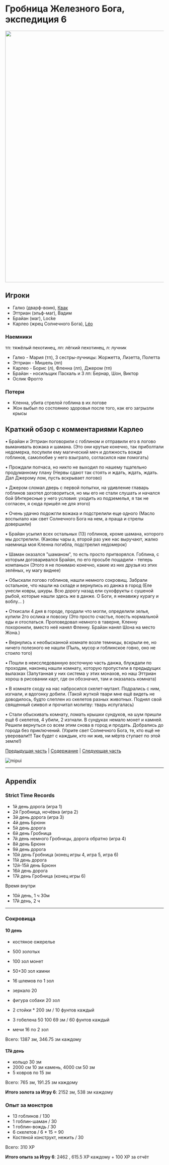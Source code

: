 # Гробница Железного Бога, экспедиция 6

<a href="https://github.com/user-attachments/assets/c00124e5-8014-4441-9a0a-848aad63ce5d">
	<img src="https://github.com/user-attachments/assets/c00124e5-8014-4441-9a0a-848aad63ce5d" style="width:800px" />
</a>
<!--
<a href="">
	<img src="" style="width:800px" />
</a>
-->

## Игроки

- Галко (дварф-воин), [Квак](https://t.me/troglog)
- Эттриан (эльф-маг), Вадим
- Брайан (маг), Locke
- Карлео (жрец Солнечного Бога), [Léo](https://t.me/fiftyforfifty)

### Наемники

тп: тяжёлый пехотинец, лп: лёгкий пехотинец, л: лучник

- Галко - Мария (тп), 3 сестры-лучницы: Жоржетта, Лизетта, Полетта
- Эттриан - Мишель (лп)
- Карлео - Борис (л), Фленна (лп), Джером (тп)
- Брайан - носильщик Паскаль и 3 лп: Бернар, Шон, Виктор
- Ослик Фрогго

### Потери

- Кленна, убита стрелой гоблина в их логове
- Жон выбыл по состоянию здоровья после того, как его загрызли крысы

## Краткий обзор с комментариями Карлео

• Брайан и Эттриан поговорили с гоблином и отправили его в логово выманивать вожака и шамана. (Это они крутые конечно,
так приболтали недомерка, посулили ему магический меч и должность вождя гоблинов, самолюбие у него взыграло, согласился
нам помогать)

• Прождали полчаса, но никто не выходил по нашему тщательно продуманному плану (Нервы сдают так стоять и ждать, ждать,
ждать. Дал Джерому лом, пусть вскрывает логово)

• Джером сломал дверь с первой попытки, на удивление главарь гоблинов захотел договориться, но мы его не стали слушать и
начался бой (Интересные у него условия: уходить из подземелья, я так не согласен, я сюда пришёл не для этого)

• Очень удачно подожгли вожака и подстрелили еще одного (Масло воспылало как свет Солнечного Бога на нем, а праща и
стрелы довершили)

• Брайан усыпил всех остальных (13) гоблинов, кроме шамана, которого мы дострелили. (Каковы чары а, второй раз уже нас
выручают, жалко наемница моя Кленна погибла, подстрелил недомерок)

• Шаман оказался "шаманом", то есть просто притворялся. Гоблина, с которым договаривался Брайан, по его просьбе
пощадили - теперь компаньон (Этого я не понимаю конечно, какие из них друзья из этих зелёных, ну магу виднее)

• Обыскали логово гоблинов, нашли немного сокровищ. Забрали остальное, что нашли на складе и вернулись из данжа в город
(Еле унесли ковры, шкуры. Всю дорогу назад ели сухофрукты с сушеной рыбой, которые нашли здесь же в данже. О Боги, я
ненавижу курагу и воблу... )

• Откисали 4 дня в городе, продали что могли, определили зелья, купили 2го ослика и повозку (Это просто счастье, поесть
нормальной еды и отоспаться. Проповедовал немного в таверне, Кленну похоронили, вместо неё нанял Фленну. Брайан нанял
Шона на место Жона.)

• Вернулись к необысканной комнате возле темницы, вскрыли ее, но ничего полезного не нашли (Пыль, мусор и гоблинское
говно, оно не стоило того)

• Пошли в неисследованную восточную часть данжа, блуждали по проходам, наконец нашли комнату, которую пропустили в
предыдущих вылазках (Запутанная у них система у этих монахов, но наш Эттриан хорош в рисовании карт, где он обозначил,
там и оказалась комната)

• В комнате сходу на нас набросился скелет-мутант. Подрались с ним, изгнали, и вдогонку добили. (Такой жуткой твари мне
ещё видеть не доводилось, будто слеплен из скелетов разных животных. Поднял свой священный символ и прочитал молитву:
тварь испугалась)

• Стали обыскивать комнату, ломать крышки сундуков, на шум пришли ещё 6 скелетов, 4 убили, 2 изгнали. В сундуках немало
монет и камней. Решили вернуться со всем этим снова в город и продать. Добрались до города без приключений. (Узрите свет
Солнечного Бога, те, кто ещё не уверовали!!! Так будет с каждым, кто ни жив, ни мёртв ступает по этой земле!)

[Предыдущая часть](./2024-07-13-game-5.md) | [Содержание](./Readme.md) | [Следующая часть](./2024-07-27-game-7.md)

![mipui](https://github.com/user-attachments/assets/3de8180b-8168-4aa8-9f76-03e5d78af94f)

---

## Appendix

### Strict Time Records

- 1й день дорога (игра 1)
- 2й Гробница, ночёвка (игра 2)
- 3й день дорога (игра 3)
- 4й день Брюнн
- 5й день дорога
- 6й день Гробница
- 7й день немного Гробницы, дорога обратно (игра 4)
- 8й день Брюнн
- 9й день дорога
- 10й день Гробница (конец игры 4, игра 5, игра 6)
- 11й день дорога
- 12й-15й день Брюнн
- 16й день дорога
- 17й день Гробница (конец игры 6)

Время внутри

- 10й день, 1 ч 30м
- 17й день, 2 ч

---

### Сокровища

#### 10 день

- костяное ожерелье

- 500 золотых
- 100 зол монет
- 50+30 зол камни
- 16 шлемов по 1 зол
- зеркало 20
- фигура собаки 20 зол
- 2 стойки \* 200 зм / 10 фунтов каждый
- 3 гобелена 50 100 69 зм / 60 фунтов каждый
- мечи 16 по 2 зол

Всего: 1387 зм, 346.75 зм каждому

#### 17й день

- кольцо 30 зм
- 2000 см 10 зм камень, 4000 см 50 зм
- 5 ковров по 15 зм

Всего: 765 зм, 191.25 зм каждому

**Итого золота за Игру 6**: 2152 зм, 538 зм каждому

### Опыт за монстров

- 13 гоблинов / 130
- 1 гоблин-шаман / 30
- 1 гоблин-вождь / 30
- 6 скелетов / 6 \* 15 = 90
- Костяной конструкт, нежить / 30

Всего: 310 XP

**Итого опыта за Игру 6**: 2462 , 615.5 XP каждому + 100 XP за отчёт
